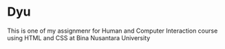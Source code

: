 # Dyu
This is one of my assignmenr for Human and Computer Interaction course using HTML and CSS at Bina Nusantara University
